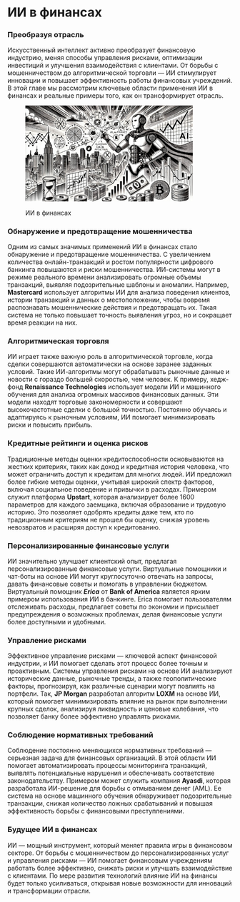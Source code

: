 # ИИ в финансах

### Преобразуя отрасль

Искусственный интеллект активно преобразует финансовую индустрию, меняя способы управления рисками, оптимизации инвестиций и улучшения взаимодействия с клиентами. От борьбы с мошенничеством до алгоритмической торговли — ИИ стимулирует инновации и повышает эффективность работы финансовых учреждений. В этой главе мы рассмотрим ключевые области применения ИИ в финансах и реальные примеры того, как он трансформирует отрасль.

<div align="left"><figure><img src="../../../.gitbook/assets/ai-in-finance-min (1).png" alt="" width="375"><figcaption><p>ИИ в финансах</p></figcaption></figure></div>

### Обнаружение и предотвращение мошенничества

Одним из самых значимых применений ИИ в финансах стало обнаружение и предотвращение мошенничества. С увеличением количества онлайн-транзакций и ростом популярности цифрового банкинга повышаются и риски мошенничества. ИИ-системы могут в режиме реального времени анализировать огромные объемы транзакций, выявляя подозрительные шаблоны и аномалии. Например, **Mastercard** использует алгоритмы ИИ для анализа поведения клиентов, истории транзакций и данных о местоположении, чтобы вовремя распознавать мошеннические действия и предотвращать их. Такая система не только повышает точность выявления угроз, но и сокращает время реакции на них.

### Алгоритмическая торговля

ИИ играет также важную роль в алгоритмической торговле, когда сделки совершаются автоматически на основе заранее заданных условий. Такие ИИ-алгоритмы могут обрабатывать рыночные данные и новости с гораздо большей скоростью, чем человек. К примеру, хедж-фонд **Renaissance Technologies** использует модели ИИ и машинного обучения для анализа огромных массивов финансовых данных. Эти модели находят торговые закономерности и совершают высокочастотные сделки с большой точностью. Постоянно обучаясь и адаптируясь к рыночным условиям, ИИ помогает минимизировать риски и повысить прибыль.

### Кредитные рейтинги и оценка рисков

Традиционные методы оценки кредитоспособности основываются на жестких критериях, таких как доход и кредитная история человека, что может ограничить доступ к кредитам для многих людей. ИИ предложил более гибкие методы оценки, учитывая широкий спектр факторов, включая социальное поведение и привычки в расходах. Примером служит платформа **Upstart**, которая анализирует более 1600 параметров для каждого заемщика, включая образование и трудовую историю. Это позволяет одобрять кредиты даже тем, кто по традиционным критериям не прошел бы оценку, снижая уровень невозвратов и расширяя доступ к кредитованию.

### Персонализированные финансовые услуги

ИИ значительно улучшает клиентский опыт, предлагая персонализированные финансовые услуги. Виртуальные помощники и чат-боты на основе ИИ могут круглосуточно отвечать на запросы, давать финансовые советы и помогать в управлении бюджетом. Виртуальный помощник _**Erica**_ от **Bank of America** является ярким примером использования ИИ в банкинге. Erica помогает пользователям отслеживать расходы, предлагает советы по экономии и присылает предупреждения о возможных проблемах, делая финансовые услуги более доступными и удобными.

### Управление рисками

Эффективное управление рисками — ключевой аспект финансовой индустрии, и ИИ помогает сделать этот процесс более точным и проактивным. Системы управления рисками на основе ИИ анализируют исторические данные, рыночные тренды, а также геополитические факторы, прогнозируя, как различные сценарии могут повлиять на портфели. Так, **JP Morgan** разработал алгоритм **LOXM** на основе ИИ, который помогает минимизировать влияние на рынок при выполнении крупных сделок, анализируя ликвидность и ценовые колебания, что позволяет банку более эффективно управлять рисками.

### Соблюдение нормативных требований

Соблюдение постоянно меняющихся нормативных требований — серьезная задача для финансовых организаций. В этой области ИИ помогает автоматизировать процессы мониторинга транзакций, выявлять потенциальные нарушения и обеспечивать соответствие законодательству. Примером может служить компания **Ayasdi**, которая разработала ИИ-решение для борьбы с отмыванием денег (AML). Ее система на основе машинного обучения обнаруживает подозрительные транзакции, снижая количество ложных срабатываний и повышая эффективность борьбы с финансовыми преступлениями.

### Будущее ИИ в финансах

ИИ — мощный инструмент, который меняет правила игры в финансовом секторе. От борьбы с мошенничеством до персонализированных услуг и управления рисками — ИИ помогает финансовым учреждениям работать более эффективно, снижать риски и улучшать взаимодействие с клиентами. По мере развития технологий влияние ИИ на финансы будет только усиливаться, открывая новые возможности для инноваций и трансформации отрасли.
